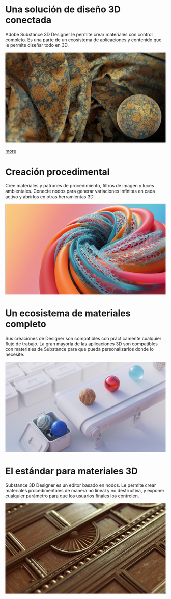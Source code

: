# Una solución de diseño 3D conectada
Adobe Substance 3D Designer le permite crear materiales con control completo. Es una parte de un ecosistema de aplicaciones y contenido que le permite diseñar todo en 3D.

![visual](feature_1.png)

[more](https://www.adobe.com/go/substance-3d-ccd-banner_es)

# Creación procedimental
Cree materiales y patrones de procedimiento, filtros de imagen y luces ambientales. Conecte nodos para generar variaciones infinitas en cada activo y abrirlos en otras herramientas 3D.

![visual](feature_2.png)

# Un ecosistema de materiales completo
Sus creaciones de Designer son compatibles con prácticamente cualquier flujo de trabajo. La gran mayoría de las aplicaciones 3D son compatibles con materiales de Substance para que pueda personalizarlos donde lo necesite.

![visual](feature_3.png)

# El estándar para materiales 3D
Substance 3D Designer es un editor basado en nodos. Le permite crear materiales procedimentales de manera no lineal y no destructiva, y exponer cualquier parámetro para que los usuarios finales los controlen.

![visual](feature_4.png)